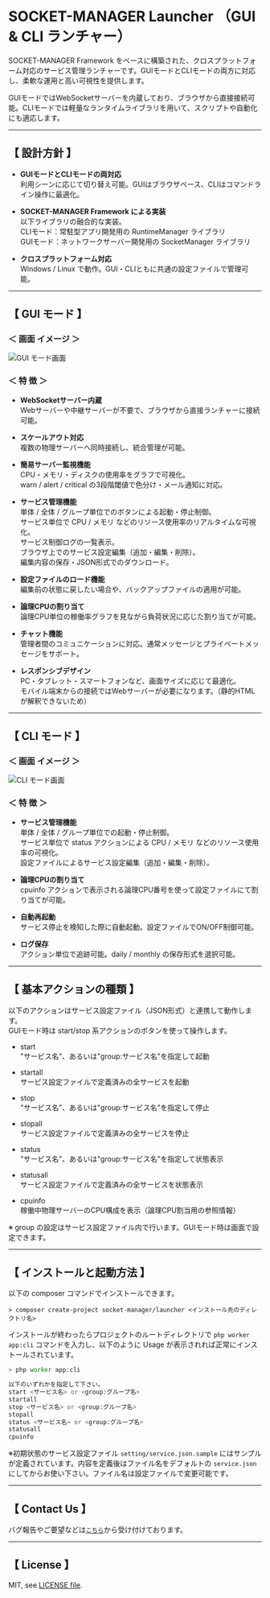 # SOCKET-MANAGER Launcher （GUI & CLI ランチャー）

SOCKET-MANAGER Framework をベースに構築された、クロスプラットフォーム対応のサービス管理ランチャーです。GUIモードとCLIモードの両方に対応し、柔軟な運用と高い可視性を提供します。

GUIモードではWebSocketサーバーを内蔵しており、ブラウザから直接接続可能。CLIモードでは軽量なランタイムライブラリを用いて、スクリプトや自動化にも適応します。

---

## 【 設計方針 】

- **GUIモードとCLIモードの両対応**  
  利用シーンに応じて切り替え可能。GUIはブラウザベース、CLIはコマンドライン操作に最適化。  

- **SOCKET-MANAGER Framework による実装**  
  以下ライブラリの融合的な実装。  
  CLIモード：常駐型アプリ開発用の RuntimeManager ライブラリ  
  GUIモード：ネットワークサーバー開発用の SocketManager ライブラリ

- **クロスプラットフォーム対応**  
  Windows / Linux で動作。GUI・CLIともに共通の設定ファイルで管理可能。  

---

## 【 GUI モード 】

### ＜ 画面 イメージ ＞

![GUI モード画面](./img/GUI_main.png "GUI モード画面")

### ＜ 特 徴 ＞

- **WebSocketサーバー内蔵**  
  Webサーバーや中継サーバーが不要で、ブラウザから直接ランチャーに接続可能。  

- **スケールアウト対応**  
  複数の物理サーバーへ同時接続し、統合管理が可能。  

- **簡易サーバー監視機能**  
  CPU・メモリ・ディスクの使用率をグラフで可視化。  
  warn / alert / critical の3段階閾値で色分け・メール通知に対応。

- **サービス管理機能**  
  単体 / 全体 / グループ単位でのボタンによる起動・停止制御。  
  サービス単位で CPU / メモリ などのリソース使用率のリアルタイムな可視化。  
  サービス制御ログの一覧表示。  
  ブラウザ上でのサービス設定編集（追加・編集・削除）。  
  編集内容の保存・JSON形式でのダウンロード。  

- **設定ファイルのロード機能**  
  編集前の状態に戻したい場合や、バックアップファイルの適用が可能。  

- **論理CPUの割り当て**  
  論理CPU単位の稼働率グラフを見ながら負荷状況に応じた割り当てが可能。  

- **チャット機能**  
  管理者間のコミュニケーションに対応。通常メッセージとプライベートメッセージをサポート。

- **レスポンシブデザイン**  
  PC・タブレット・スマートフォンなど、画面サイズに応じて最適化。  
  モバイル端末からの接続ではWebサーバーが必要になります。（静的HTMLが解釈できないため）

---

## 【 CLI モード 】

### ＜ 画面 イメージ ＞

![CLI モード画面](./img/CLI_main.png "CLI モード画面")

### ＜ 特 徴 ＞

- **サービス管理機能**  
  単体 / 全体 / グループ単位での起動・停止制御。  
  サービス単位で status アクションによる CPU / メモリ などのリソース使用率の可視化。  
  設定ファイルによるサービス設定編集（追加・編集・削除）。  

- **論理CPUの割り当て**  
  cpuinfo アクションで表示される論理CPU番号を使って設定ファイルにて割り当てが可能。  

- **自動再起動**  
  サービス停止を検知した際に自動起動。設定ファイルでON/OFF制御可能。

- **ログ保存**  
  アクション単位で追跡可能。daily / monthly の保存形式を選択可能。

---

## 【 基本アクションの種類 】

以下のアクションはサービス設定ファイル（JSON形式）と連携して動作します。  
GUIモード時は start/stop 系アクションのボタンを使って操作します。

- start  
  "サービス名"、あるいは"group:サービス名"を指定して起動

- startall  
  サービス設定ファイルで定義済みの全サービスを起動

- stop  
  "サービス名"、あるいは"group:サービス名"を指定して停止

- stopall  
  サービス設定ファイルで定義済みの全サービスを停止

- status  
  "サービス名"、あるいは"group:サービス名"を指定して状態表示

- statusall  
  サービス設定ファイルで定義済みの全サービスを状態表示

- cpuinfo  
  稼働中物理サーバーのCPU構成を表示（論理CPU割当用の参照情報）

※ group の設定はサービス設定ファイル内で行います。GUIモード時は画面で設定できます。

---

## 【 インストールと起動方法 】

以下の composer コマンドでインストールできます。

```
> composer create-project socket-manager/launcher <インストール先のディレクトリ名>
```

インストールが終わったらプロジェクトのルートディレクトリで `php worker app:cli` コマンドを入力し、以下のように Usage が表示されれば正常にインストールされています。

```php
> php worker app:cli

以下のいずれかを指定して下さい。
start <サービス名> or <group:グループ名>
startall
stop <サービス名> or <group:グループ名>
stopall
status <サービス名> or <group:グループ名>
statusall
cpuinfo
```

※初期状態のサービス設定ファイル `setting/service.json.sample` にはサンプルが定義されています。内容を定義後はファイル名をデフォルトの `service.json` にしてからお使い下さい。ファイル名は設定ファイルで変更可能です。

---

## 【 Contact Us 】
バグ報告やご要望などは<a href="mailto:lib.tech.engineer@gmail.com">`こちら`</a>から受け付けております。

---

## 【 License 】
MIT, see <a href="https://github.com/socket-manager/launcher/blob/main/LICENSE">LICENSE file</a>.